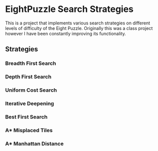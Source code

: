 # EightPuzzle Search Strategies

This is a project that implements various search strategies on different 
levels of difficulty of the Eight Puzzle. Originally this was a class project
however I have been constantly improving its functionality.

## Strategies

### Breadth First Search

### Depth First Search

### Uniform Cost Search

### Iterative Deepening

### Best First Search

### A* Misplaced Tiles

### A* Manhattan Distance